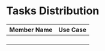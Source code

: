 # Tasks Distribution

| Member Name    | Use Case                                   |
|----------------|--------------------------------------------|
|               |                                            |
|               |                                             |
|               |                                              |
|               |                                             |
